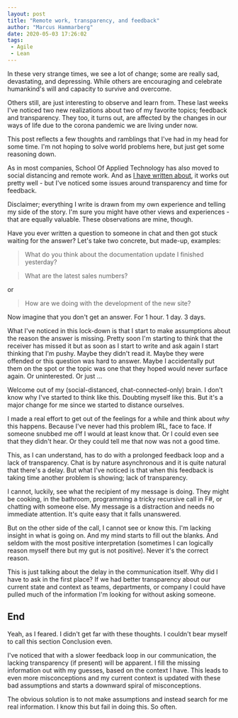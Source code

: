 ```yaml
---
layout: post
title: "Remote work, transparency, and feedback"
author: "Marcus Hammarberg"
date: 2020-05-03 17:26:02
tags:
 - Agile
 - Lean
---
```


In these very strange times, we see a lot of change; some are really sad, devastating, and depressing. While others are encouraging and celebrate humankind's will and capacity to survive and overcome.

Others still, are just interesting to observe and learn from. These last weeks I've noticed two new realizations about two of my favorite topics; feedback and transparency. They too, it turns out, are affected by the changes in our ways of life due to the corona pandemic we are living under now.

This post reflects a few thoughts and ramblings that I've had in my head for some time. I'm not hoping to solve world problems here, but just get some reasoning down.

<!-- excerpt-end -->

As in most companies, School Of Applied Technology has also moved to social distancing and remote work. And as [I have written about](http://www.marcusoft.net/2020/03/experience-report-first-week-of-x-mobs-going-remote.html), it works out pretty well - but I've noticed some issues around transparency and time for feedback.

Disclaimer; everything I write is drawn from my own experience and telling my side of the story. I'm sure you might have other views and experiences - that are equally valuable. These observations are mine, though.

Have you ever written a question to someone in chat and then got stuck waiting for the answer? Let's take two concrete, but made-up, examples:

> What do you think about the documentation update I finished yesterday?

> What are the latest sales numbers?

or

> How are we doing with the development of the new site?

Now imagine that you don't get an answer. For 1 hour. 1 day. 3 days.

What I've noticed in this lock-down is that I start to make assumptions about the reason the answer is missing. Pretty soon I'm starting to think that the receiver has missed it but as soon as I start to write and ask again I start thinking that I'm pushy. Maybe they didn't read it. Maybe they were offended or this question was hard to answer. Maybe I accidentally put them on the spot or the topic was one that they hoped would never surface again. Or uninterested. Or just ...

Welcome out of my (social-distanced, chat-connected-only) brain. I don't know why I've started to think like this. Doubting myself like this. But it's a major change for me since we started to distance ourselves.

I made a real effort to get out of the feelings for a while and think about *why* this happens. Because I've never had this problem IRL, face to face. If someone snubbed me off I would at least know that. Or I could even see that they didn't hear. Or they could tell me that now was not a good time.

This, as I can understand, has to do with a prolonged feedback loop and a lack of transparency. Chat is by nature asynchronous and it is quite natural that there's a delay. But what I've noticed is that when this feedback is taking time another problem is showing; lack of transparency.

I cannot, luckily, see what the recipient of my message is doing. They might be cooking, in the bathroom, programming a tricky recursive call in F#, or chatting with someone else. My message is a distraction and needs no immediate attention. It's quite easy that it falls unanswered.

But on the other side of the call, I cannot see or know this. I'm lacking insight in what is going on. And my mind starts to fill out the blanks. And seldom with the most positive interpretation (sometimes I can logically reason myself there but my gut is not positive). Never it's the correct reason.

This is just talking about the delay in the communication itself. Why did I have to ask in the first place? If we had better transparency about our current state and context as teams, departments, or company I could have pulled much of the information I'm looking for without asking someone.

## End

Yeah, as I feared. I didn't get far with these thoughts. I couldn't bear myself to call this section Conclusion even.

I've noticed that with a slower feedback loop in our communication, the lacking transparency (if present) will be apparent. I fill the missing information out with my guesses, based on the context I have. This leads to even more misconceptions and my current context is updated with these bad assumptions and starts a downward spiral of misconceptions.

The obvious solution is to not make assumptions and instead search for me real information. I know this but fail in doing this. So often.
